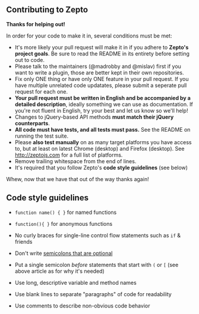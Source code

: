 ## Contributing to Zepto

**Thanks for helping out!**

In order for your code to make it in, several conditions must be met:

* It's more likely your pull request will make it in if you adhere to **Zepto's
  project goals**. Be sure to read the README in its entirety before setting out
  to code.
* Please talk to the maintainers (@madrobby and @mislav) first if you want
  to write a plugin, those are better kept in their own repositories.
* Fix only ONE thing or have only ONE feature in your pull request. If you have multiple unrelated code updatates, please submit a seperate pull request for each one.
* **Your pull request must be written in English and be accompanied by a
  detailed description**, ideally something we can use as documentation.
  If you're not fluent in English, try your best and let us know so we'll help!
* Changes to jQuery-based API methods **must match their jQuery counterparts**.
* **All code must have tests, and all tests must pass.** See the README on running the test suite.
* Please **also test manually** on as many target platforms you have access to,
  but at least on latest Chrome (desktop) and Firefox (desktop).
  See http://zeptojs.com for a full list of platforms.
* Remove trailing whitespace from the end of lines.
* It's required that you follow Zepto's **code style guidelines** (see below)

Whew, now that we have that out of the way thanks again!

## Code style guidelines

* `function name() { }` for named functions
* `function(){ }` for anonymous functions
* No curly braces for single-line control flow statements such as `if` & friends
* Don't write [semicolons that are optional][optional]
* Put a single semicolon _before_ statements that start with `(` or `[`
  (see above article as for why it's needed)
* Use long, descriptive variable and method names
* Use blank lines to separate "paragraphs" of code for readability
* Use comments to describe non-obvious code behavior


  [optional]: http://mislav.uniqpath.com/2010/05/semicolons/
